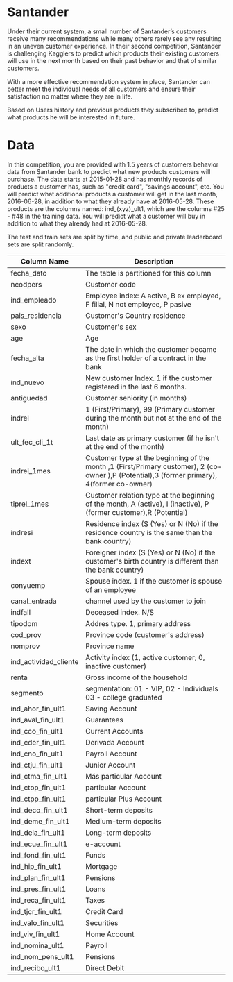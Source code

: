 # Santander

Under their current system, a small number of Santander’s customers receive many
recommendations while many others rarely see any resulting in an uneven customer
experience. In their second competition, Santander is challenging Kagglers to
predict which products their existing customers will use in the next month based
on their past behavior and that of similar customers.

With a more effective recommendation system in place, Santander can better meet
the individual needs of all customers and ensure their satisfaction no matter
where they are in life.

Based on Users history and previous products they subscribed to,
predict what products he will be interested in future.


# Data

In this competition, you are provided with 1.5 years of customers behavior data
from Santander bank to predict what new products customers will purchase.
The data starts at 2015-01-28 and has monthly records of products a customer has,
such as "credit card", "savings account", etc. You will predict what additional
products a customer will get in the last month, 2016-06-28, in addition to what
they already have at 2016-05-28. These products are the columns named: ind_(xyz)_ult1,
which are the columns #25 - #48 in the training data. You will predict what a
customer will buy in addition to what they already had at 2016-05-28. 

The test and train sets are split by time, and public and private leaderboard
sets are split randomly.


Column Name |	Description
--- | ---
fecha_dato |	The table is partitioned for this column
ncodpers |	Customer code
ind_empleado |	Employee index: A active, B ex employed, F filial, N not employee, P pasive
pais_residencia |	Customer's Country residence
sexo |	Customer's sex
age |	Age
fecha_alta |	The date in which the customer became as the first holder of a contract in the bank
ind_nuevo |	New customer Index. 1 if the customer registered in the last 6 months.
antiguedad |	Customer seniority (in months)
indrel |	1 (First/Primary), 99 (Primary customer during the month but not at the end of the month)
ult_fec_cli_1t |	Last date as primary customer (if he isn't at the end of the month)
indrel_1mes |	Customer type at the beginning of the month ,1 (First/Primary customer), 2 (co-owner ),P (Potential),3 (former primary), 4(former co-owner)
tiprel_1mes |	Customer relation type at the beginning of the month, A (active), I (inactive), P (former customer),R (Potential)
indresi |	Residence index (S (Yes) or N (No) if the residence country is the same than the bank country)
indext |	Foreigner index (S (Yes) or N (No) if the customer's birth country is different than the bank country)
conyuemp |	Spouse index. 1 if the customer is spouse of an employee
canal_entrada |	channel used by the customer to join
indfall |	Deceased index. N/S
tipodom |	Addres type. 1, primary address
cod_prov |	Province code (customer's address)
nomprov |	Province name
ind_actividad_cliente |	Activity index (1, active customer; 0, inactive customer)
renta |	Gross income of the household
segmento |	segmentation: 01 - VIP, 02 - Individuals 03 - college graduated
ind_ahor_fin_ult1 |	Saving Account
ind_aval_fin_ult1 |	Guarantees
ind_cco_fin_ult1 |	Current Accounts
ind_cder_fin_ult1 |	Derivada Account
ind_cno_fin_ult1 |	Payroll Account
ind_ctju_fin_ult1 |	Junior Account
ind_ctma_fin_ult1 |	Más particular Account
ind_ctop_fin_ult1 |	particular Account
ind_ctpp_fin_ult1 |	particular Plus Account
ind_deco_fin_ult1 |	Short-term deposits
ind_deme_fin_ult1 |	Medium-term deposits
ind_dela_fin_ult1 |	Long-term deposits
ind_ecue_fin_ult1 |	e-account
ind_fond_fin_ult1 |	Funds
ind_hip_fin_ult1  |	Mortgage
ind_plan_fin_ult1 |	Pensions
ind_pres_fin_ult1 |	Loans
ind_reca_fin_ult1 |	Taxes
ind_tjcr_fin_ult1 |	Credit Card
ind_valo_fin_ult1 |	Securities
ind_viv_fin_ult1 |	Home Account
ind_nomina_ult1 |	Payroll
ind_nom_pens_ult1 |	Pensions
ind_recibo_ult1 |	Direct Debit